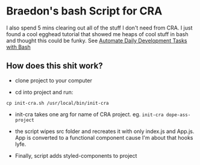 # Braedon's bash Script for CRA

I also spend 5 mins clearing out all of the stuff I don't need from CRA. I just found a cool egghead tutorial that showed me heaps of cool stuff in bash and thought this could be funky. See [Automate Daily Development Tasks with Bash](https://egghead.io/courses/automate-daily-development-tasks-with-bash)

## How does this shit work?

- clone project to your computer

- cd into project and run:

`cp init-cra.sh /usr/local/bin/init-cra`

- init-cra takes one arg for name of CRA project. eg.
  `init-cra dope-ass-project`

- the script wipes src folder and recreates it with only index.js and App.js. App is converted to a functional component cause I'm about that hooks lyfe.

- Finally, script adds styled-components to project
